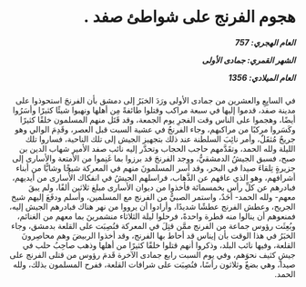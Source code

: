 <h1 dir="rtl">هجوم الفرنج على شواطئ صفد .</h1>

<h5 dir="rtl">العام الهجري:  757

الشهر القمري: جمادى الأولى

العام الميلادي: 1356</h5>

<p dir="rtl">في السابِعِ والعشرين من جمادى الأولى ورَدَ الخبَرُ إلى دمشق بأن الفرنجَ استحوذوا على مدينة صفد، قدموا إليها في سبعة مراكب وقتلوا طائفةً مِن أهلها ونهبوا شيئًا كثيرًا وأسَرُوا أيضًا، وهجموا على الناس وقت الفجرِ يوم الجمعة، وقد قَتَل منهم المسلمون خلقًا كثيرًا وكَسَروا مركبًا من مراكبهم، وجاء الفرنجُ في عشية السبت قبل العصر، وقَدِمَ الوالي وهو جريحٌ مُثقَلٌ، وأمر نائِبَ السلطنة عند ذلك بتجهيز الجيش إلى تلك الناحية، فساروا تلك الليلة ولله الحمد، وتقَدَّمهم حاجب الحجاب وتحدَّر إليه نائب صفد الأمير شهاب الدين بن صبح، فسبق الجيشُ الدمشقيُّ، ووجد الفرنجَ قد برزوا بما غَنِموا من الأمتعة والأسارى إلى جزيرةٍ تِلقاءَ صيدا في البحر، وقد أسر المسلمونَ منهم في المعركة شيخًا وشابًّا من أبناء أشرافهم، وهو الذي عاقهم عن الذَّهاب، فراسلهم الجيشُ في انفكاك الأُسارى من أيديهم، فبادرهم عن كلِّ رأس بخمسمائة فأخذوا من ديوان الأسارى مبلغ ثلاثين ألفًا، ولم يبقَ معهم- ولله الحمد- أحَدٌ، واستمر الصبيُّ من الفرنج مع المسلمين، وأسلم ودفَعَ إليهم شيخ الجريح، وعطش الفرنج عطشًا شديدًا، وأرادوا أن يرووا من نهر هناك فبادرهم الجيش إليه، فمنعوهم أن ينالوا منه قطرة واحدةً، فرحلوا ليلة الثلاثاء منشمرينَ بما معهم من الغنائم، وبُعِثَت رؤوس جماعة من الفرنج ممَّن قتِلَ في المعركة فنُصِبَت على القلعة بدمشق، وجاء الخبَرُ في هذا الوقت بأن إيناس قد أحاط بها الفرنج، وقد أخذوا الربيضَ وهم محاصِرونَ القلعة، وفيها نائب البلد، وذكروا أنهم قتلوا خلقًا كثيرًا من أهلها وذهب صاحِبُ حلب في جيشٍ كثيف نحوَهم، وفي يوم السبت رابع جمادى الآخرة قَدمَ رؤوس من قتلى الفرنج على صيدا، وهي بضعٌ وثلاثون رأسًا، فنُصِبَت على شرافات القلعة، ففرح المسلمون بذلك، ولله الحمد.</p></br>
